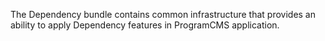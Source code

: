 The Dependency bundle contains common infrastructure that provides an ability to apply Dependency features in ProgramCMS application.